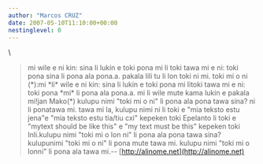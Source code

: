 ```yaml
---
author: "Marcos CRUZ"
date: 2007-05-10T11:10:00+00:00
nestinglevel: 0
---
```

\
> mi wile e ni kin: sina li lukin e toki pona mi li
> toki tawa mi e ni: toki pona sina li pona ala pona.a. pakala lili tu li lon toki ni mi. toki mi o ni (\*):mi \*li\* wile e ni kin: sina li lukin e toki pona mi litoki tawa mi e ni: toki pona \*mi\* li pona ala pona.a. mi li wile mute kama lukin e pakala mi!jan Mako(\*) kulupu nimi "toki mi o ni" li pona ala pona tawa sina? ni li ponatawa mi. tawa mi la, kulupu nimi ni li toki e "mia teksto estu jena"e "mia teksto estu tia/tiu cxi" kepeken toki Epelanto li toki e "mytext should be like this" e "my text must be this" kepeken toki Inli.kulupu nimi "toki mi o lon ni" li pona ala pona tawa sina? kulupunimi "toki mi o ni" li pona mute tawa mi. kulupu nimi "toki mi o lonni" li pona ala tawa mi.--
[http://alinome.net](http://alinome.net)